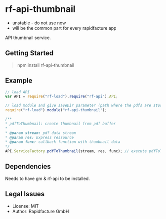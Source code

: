 # rf-api-thumbnail

* unstable - do not use now
* will be the common part for every rapidfacture app

API thumbnail service.


## Getting Started

> npm install rf-api-thumbnail

## Example
```js
// load API
var API = require("rf-load").require("rf-api").API;

// load module and give saveDir parameter (path where the pdfs are stored)
require("rf-load").module("rf-api-thumbnail"); 

/** 
* pdfToThumbnail: create thumbnail from pdf buffer
*
* @param stream: pdf data stream
* @param res: Express ressource
* @param func: callback function with thumbnail data
*/
API.ServiceFactory.pdfToThumbnail(stream, res, func); // execute pdfToThumbnail function
```

## Dependencies

Needs to have gm & rf-api to be installed.


## Legal Issues
* License: MIT
* Author: Rapidfacture GmbH
